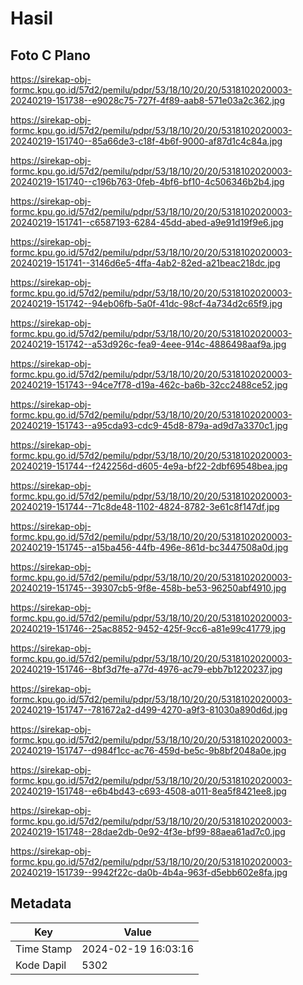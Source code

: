 # Hasil

## Foto C Plano

https://sirekap-obj-formc.kpu.go.id/57d2/pemilu/pdpr/53/18/10/20/20/5318102020003-20240219-151738--e9028c75-727f-4f89-aab8-571e03a2c362.jpg

https://sirekap-obj-formc.kpu.go.id/57d2/pemilu/pdpr/53/18/10/20/20/5318102020003-20240219-151740--85a66de3-c18f-4b6f-9000-af87d1c4c84a.jpg

https://sirekap-obj-formc.kpu.go.id/57d2/pemilu/pdpr/53/18/10/20/20/5318102020003-20240219-151740--c196b763-0feb-4bf6-bf10-4c506346b2b4.jpg

https://sirekap-obj-formc.kpu.go.id/57d2/pemilu/pdpr/53/18/10/20/20/5318102020003-20240219-151741--c6587193-6284-45dd-abed-a9e91d19f9e6.jpg

https://sirekap-obj-formc.kpu.go.id/57d2/pemilu/pdpr/53/18/10/20/20/5318102020003-20240219-151741--3146d6e5-4ffa-4ab2-82ed-a21beac218dc.jpg

https://sirekap-obj-formc.kpu.go.id/57d2/pemilu/pdpr/53/18/10/20/20/5318102020003-20240219-151742--94eb06fb-5a0f-41dc-98cf-4a734d2c65f9.jpg

https://sirekap-obj-formc.kpu.go.id/57d2/pemilu/pdpr/53/18/10/20/20/5318102020003-20240219-151742--a53d926c-fea9-4eee-914c-4886498aaf9a.jpg

https://sirekap-obj-formc.kpu.go.id/57d2/pemilu/pdpr/53/18/10/20/20/5318102020003-20240219-151743--94ce7f78-d19a-462c-ba6b-32cc2488ce52.jpg

https://sirekap-obj-formc.kpu.go.id/57d2/pemilu/pdpr/53/18/10/20/20/5318102020003-20240219-151743--a95cda93-cdc9-45d8-879a-ad9d7a3370c1.jpg

https://sirekap-obj-formc.kpu.go.id/57d2/pemilu/pdpr/53/18/10/20/20/5318102020003-20240219-151744--f242256d-d605-4e9a-bf22-2dbf69548bea.jpg

https://sirekap-obj-formc.kpu.go.id/57d2/pemilu/pdpr/53/18/10/20/20/5318102020003-20240219-151744--71c8de48-1102-4824-8782-3e61c8f147df.jpg

https://sirekap-obj-formc.kpu.go.id/57d2/pemilu/pdpr/53/18/10/20/20/5318102020003-20240219-151745--a15ba456-44fb-496e-861d-bc3447508a0d.jpg

https://sirekap-obj-formc.kpu.go.id/57d2/pemilu/pdpr/53/18/10/20/20/5318102020003-20240219-151745--39307cb5-9f8e-458b-be53-96250abf4910.jpg

https://sirekap-obj-formc.kpu.go.id/57d2/pemilu/pdpr/53/18/10/20/20/5318102020003-20240219-151746--25ac8852-9452-425f-9cc6-a81e99c41779.jpg

https://sirekap-obj-formc.kpu.go.id/57d2/pemilu/pdpr/53/18/10/20/20/5318102020003-20240219-151746--8bf3d7fe-a77d-4976-ac79-ebb7b1220237.jpg

https://sirekap-obj-formc.kpu.go.id/57d2/pemilu/pdpr/53/18/10/20/20/5318102020003-20240219-151747--781672a2-d499-4270-a9f3-81030a890d6d.jpg

https://sirekap-obj-formc.kpu.go.id/57d2/pemilu/pdpr/53/18/10/20/20/5318102020003-20240219-151747--d984f1cc-ac76-459d-be5c-9b8bf2048a0e.jpg

https://sirekap-obj-formc.kpu.go.id/57d2/pemilu/pdpr/53/18/10/20/20/5318102020003-20240219-151748--e6b4bd43-c693-4508-a011-8ea5f8421ee8.jpg

https://sirekap-obj-formc.kpu.go.id/57d2/pemilu/pdpr/53/18/10/20/20/5318102020003-20240219-151748--28dae2db-0e92-4f3e-bf99-88aea61ad7c0.jpg

https://sirekap-obj-formc.kpu.go.id/57d2/pemilu/pdpr/53/18/10/20/20/5318102020003-20240219-151739--9942f22c-da0b-4b4a-963f-d5ebb602e8fa.jpg


## Metadata

| Key        | Value               |
| ---------- | ------------------- |
| Time Stamp | 2024-02-19 16:03:16 |
| Kode Dapil | 5302                |



